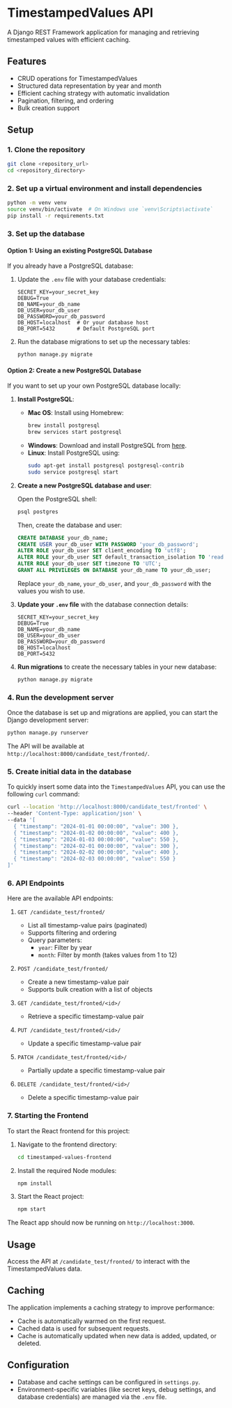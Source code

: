 # TimestampedValues API

A Django REST Framework application for managing and retrieving timestamped values with efficient caching.

## Features

- CRUD operations for TimestampedValues
- Structured data representation by year and month
- Efficient caching strategy with automatic invalidation
- Pagination, filtering, and ordering
- Bulk creation support

## Setup

### 1. Clone the repository

```bash
git clone <repository_url>
cd <repository_directory>
```

### 2. Set up a virtual environment and install dependencies

```bash
python -m venv venv
source venv/bin/activate  # On Windows use `venv\Scripts\activate`
pip install -r requirements.txt
```

### 3. Set up the database

#### Option 1: Using an existing PostgreSQL Database

If you already have a PostgreSQL database:

1. Update the `.env` file with your database credentials:
   ```
   SECRET_KEY=your_secret_key
   DEBUG=True
   DB_NAME=your_db_name
   DB_USER=your_db_user
   DB_PASSWORD=your_db_password
   DB_HOST=localhost  # Or your database host
   DB_PORT=5432       # Default PostgreSQL port
   ```

2. Run the database migrations to set up the necessary tables:
   ```bash
   python manage.py migrate
   ```

#### Option 2: Create a new PostgreSQL Database

If you want to set up your own PostgreSQL database locally:

1. **Install PostgreSQL**:

   - **Mac OS**: Install using Homebrew:
     ```bash
     brew install postgresql
     brew services start postgresql
     ```
   - **Windows**: Download and install PostgreSQL from [here](https://www.postgresql.org/download/).
   - **Linux**: Install PostgreSQL using:
     ```bash
     sudo apt-get install postgresql postgresql-contrib
     sudo service postgresql start
     ```

2. **Create a new PostgreSQL database and user**:

   Open the PostgreSQL shell:
   ```bash
   psql postgres
   ```

   Then, create the database and user:
   ```sql
   CREATE DATABASE your_db_name;
   CREATE USER your_db_user WITH PASSWORD 'your_db_password';
   ALTER ROLE your_db_user SET client_encoding TO 'utf8';
   ALTER ROLE your_db_user SET default_transaction_isolation TO 'read committed';
   ALTER ROLE your_db_user SET timezone TO 'UTC';
   GRANT ALL PRIVILEGES ON DATABASE your_db_name TO your_db_user;
   ```

   Replace `your_db_name`, `your_db_user`, and `your_db_password` with the values you wish to use.

3. **Update your `.env` file** with the database connection details:
   ```
   SECRET_KEY=your_secret_key
   DEBUG=True
   DB_NAME=your_db_name
   DB_USER=your_db_user
   DB_PASSWORD=your_db_password
   DB_HOST=localhost
   DB_PORT=5432
   ```

4. **Run migrations** to create the necessary tables in your new database:
   ```bash
   python manage.py migrate
   ```

### 4. Run the development server

Once the database is set up and migrations are applied, you can start the Django development server:

```bash
python manage.py runserver
```

The API will be available at `http://localhost:8000/candidate_test/fronted/`.

### 5. Create initial data in the database

To quickly insert some data into the `TimestampedValues` API, you can use the following `curl` command:

```bash
curl --location 'http://localhost:8000/candidate_test/fronted' \
--header 'Content-Type: application/json' \
--data '[
  { "timestamp": "2024-01-01 00:00:00", "value": 300 },
  { "timestamp": "2024-01-02 00:00:00", "value": 400 },
  { "timestamp": "2024-01-03 00:00:00", "value": 550 },
  { "timestamp": "2024-02-01 00:00:00", "value": 300 },
  { "timestamp": "2024-02-02 00:00:00", "value": 400 },
  { "timestamp": "2024-02-03 00:00:00", "value": 550 }
]'
```

### 6. API Endpoints

Here are the available API endpoints:

1. `GET /candidate_test/fronted/`
   - List all timestamp-value pairs (paginated)
   - Supports filtering and ordering
   - Query parameters:
     - `year`: Filter by year
     - `month`: Filter by month (takes values from 1 to 12)

2. `POST /candidate_test/fronted/`
   - Create a new timestamp-value pair
   - Supports bulk creation with a list of objects

3. `GET /candidate_test/fronted/<id>/`
   - Retrieve a specific timestamp-value pair

4. `PUT /candidate_test/fronted/<id>/`
   - Update a specific timestamp-value pair

5. `PATCH /candidate_test/fronted/<id>/`
   - Partially update a specific timestamp-value pair

6. `DELETE /candidate_test/fronted/<id>/`
   - Delete a specific timestamp-value pair

### 7. Starting the Frontend

To start the React frontend for this project:

1. Navigate to the frontend directory:
   ```bash
   cd timestamped-values-frontend
   ```

2. Install the required Node modules:
   ```bash
   npm install
   ```

3. Start the React project:
   ```bash
   npm start
   ```

The React app should now be running on `http://localhost:3000`.

## Usage

Access the API at `/candidate_test/fronted/` to interact with the TimestampedValues data.

## Caching

The application implements a caching strategy to improve performance:
- Cache is automatically warmed on the first request.
- Cached data is used for subsequent requests.
- Cache is automatically updated when new data is added, updated, or deleted.

## Configuration

- Database and cache settings can be configured in `settings.py`.
- Environment-specific variables (like secret keys, debug settings, and database credentials) are managed via the `.env` file.
